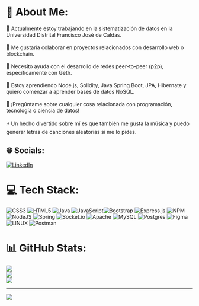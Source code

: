 # 💫 About Me:
🔭 Actualmente estoy trabajando en la sistematización de datos en la Universidad Distrital Francisco José de Caldas.<br><br>👯 Me gustaría colaborar en proyectos relacionados con desarrollo web o blockchain.<br><br>🤝 Necesito ayuda con el desarrollo de redes peer-to-peer (p2p), específicamente con Geth.<br><br>🌱 Estoy aprendiendo Node.js, Solidity, Java Spring Boot, JPA, Hibernate y quiero comenzar a aprender bases de datos NoSQL.<br><br>💬 ¡Pregúntame sobre cualquier cosa relacionada con programación, tecnología o ciencia de datos!<br><br>⚡ Un hecho divertido sobre mí es que también me gusta la música y puedo generar letras de canciones aleatorias si me lo pides.


## 🌐 Socials:
[![LinkedIn](https://img.shields.io/badge/LinkedIn-%230077B5.svg?logo=linkedin&logoColor=white)](https://www.linkedin.com/in/jafet-lopez-zuñiga-815327256/)
# 💻 Tech Stack:
![CSS3](https://img.shields.io/badge/css3-%231572B6.svg?style=for-the-badge&logo=css3&logoColor=white) ![HTML5](https://img.shields.io/badge/html5-%23E34F26.svg?style=for-the-badge&logo=html5&logoColor=white) ![Java](https://img.shields.io/badge/java-%23ED8B00.svg?style=for-the-badge&logo=java&logoColor=white) ![JavaScript](https://img.shields.io/badge/javascript-%23323330.svg?style=for-the-badge&logo=javascript&logoColor=%23F7DF1E)![Bootstrap](https://img.shields.io/badge/bootstrap-%23563D7C.svg?style=for-the-badge&logo=bootstrap&logoColor=white) ![Express.js](https://img.shields.io/badge/express.js-%23404d59.svg?style=for-the-badge&logo=express&logoColor=%2361DAFB) ![NPM](https://img.shields.io/badge/NPM-%23000000.svg?style=for-the-badge&logo=npm&logoColor=white) ![NodeJS](https://img.shields.io/badge/node.js-6DA55F?style=for-the-badge&logo=node.js&logoColor=white) ![Spring](https://img.shields.io/badge/spring-%236DB33F.svg?style=for-the-badge&logo=spring&logoColor=white) ![Socket.io](https://img.shields.io/badge/Socket.io-black?style=for-the-badge&logo=socket.io&badgeColor=010101) ![Apache](https://img.shields.io/badge/apache-%23D42029.svg?style=for-the-badge&logo=apache&logoColor=white) ![MySQL](https://img.shields.io/badge/mysql-%2300f.svg?style=for-the-badge&logo=mysql&logoColor=white) ![Postgres](https://img.shields.io/badge/postgres-%23316192.svg?style=for-the-badge&logo=postgresql&logoColor=white) 	![Figma](https://img.shields.io/badge/figma-%23F24E1E.svg?style=for-the-badge&logo=figma&logoColor=white) ![LINUX](https://img.shields.io/badge/Linux-FCC624?style=for-the-badge&logo=linux&logoColor=black) ![Postman](https://img.shields.io/badge/Postman-FF6C37?style=for-the-badge&logo=postman&logoColor=white)
# 📊 GitHub Stats:
![](https://github-readme-stats.vercel.app/api?username=J4F3ET&theme=dark&hide_border=false&include_all_commits=false&count_private=false)<br/>
![](https://github-readme-streak-stats.herokuapp.com/?user=J4F3ET&theme=dark&hide_border=false)<br/>
![](https://github-readme-stats.vercel.app/api/top-langs/?username=J4F3ET&theme=dark&hide_border=false&include_all_commits=false&count_private=false&layout=compact)

---
[![](https://visitcount.itsvg.in/api?id=J4F3ET&icon=0&color=0)](https://visitcount.itsvg.in)

<!-- Proudly created with GPRM ( https://gprm.itsvg.in ) -->
